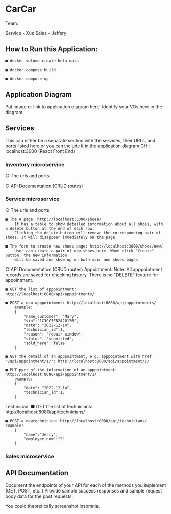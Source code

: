 # CarCar

Team:

Service - Xue
Sales - Jeffery

## How to Run this Application:

    ■ docker volume create beta-data

    ■ docker-compose build

    ■ docker-compose up


## Application Diagram

Put image or link to application diagram here. Identify your VOs here in the diagram.


## Services

This can either be a separate section with the services, their URLs, and ports listed here or you can include it in the application diagram
GHI: localhost:3000 (React Front End)

### Inventory microservice
○  The urls and ports

○  API Documentation (CRUD routes)

### Service microservice
○  The urls and ports

    ■ The A page: http://localhost:3000/shoes/
        It has a table to show detailed information about all shoes, with a delete button at the end of each row.
        Clicking the delete button will remove the corresponding pair of shoes. It will disappear immediately on the page.

    ■ The form to create new shoes page: http://localhost:3000/shoes/new/
        User can create a pair of new shoes here. When click "Create" button, the new information
        will be saved and show up on both main and shoes pages.

○  API Documentation (CRUD routes)
Appointment:
    Note: All apppointment records are saved for checking history. There is no "DELETE" feature for appointment.

    ■ GET the list of apppointment: http://localhost:8080/api/appointments/

    ■ POST a new apppointment: http://localhost:8080/api/appointments/
        example:
        {
            "name_customer": "Mary",
            "vin":"1C3CC5FB2A20176",
            "date": "2022-12-14",
            "technician_id":1,
            "reason": "repair window",
            "status": "submitted",
            "sold_here": false
        } 

    ■ GET the detail of an apppointment, e.g. apppointment with href "/api/appointment/1/": http://localhost:8080/api/appointment/1/

    ■ PUT part of the information of an apppointment: http://localhost:8080/api/appointment/1/
        example:
        {
            "date": "2022-12-14",
            "technician_id":1,
        }
Technician:
    ■ GET the list of technicians: http://localhost:8080/api/technicians/

    ■ POST a newtechnician: http://localhost:8080/api/technicians/
    example:
        {
            "name":"Jerry",
            "employee_num":"2"
        }


### Sales microservice




## API Documentation

Document the endpoints of your API for each of the methods you implement (GET, POST, etc..)
Provide sample success responses and sample request body data for the post requests.

You could theoretically screenshot insomnia.
